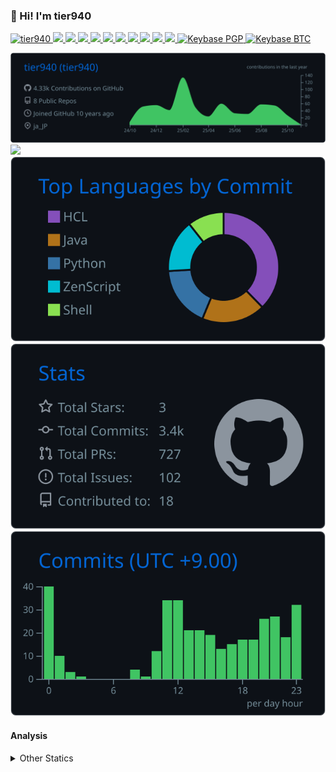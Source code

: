 ### 👋 Hi! I'm tier940

<p align="left"> 
  <a href="https://github.com/tier940/tier940/">
    <img src="https://komarev.com/ghpvc/?username=tier940" alt="tier940" />
  </a>
  <a href="http://twitter.com/tier940">
    <img height="20" src="https://img.shields.io/twitter/follow/tier940?label=Twitter&logo=twitter&style=flat" />
  </a>
  <a href="https://github.com/tier940">
    <img height="20" src="https://img.shields.io/github/followers/tier940?label=follow&logo=github&style=flat" />
  </a>
  <a href="https://www.reddit.com/user/tier940">
    <img height="20" src="https://img.shields.io/reddit/user-karma/combined/tier940?label=Reddit&logo=reddit&style=flat" />
  </a>
  <a href="https://stackoverflow.com/users/17317833/tier940">
    <img height="20" src="https://img.shields.io/stackexchange/stackoverflow/r/17317833?label=StackOverflow&logo=stack-overflow&style=flat" />
  </a>
  <a href="https://zenn.dev/tier940">
    <img height="20" src="https://zenn.badge.nikaera.com/s/tier940/likes" />
  </a>
  <a href="https://zenn.dev/tier940">
    <img height="20" src="https://zenn.badge.nikaera.com/s/tier940/followers" />
  </a>
  <a href="https://zenn.dev/tier940">
    <img height="20" src="https://zenn.badge.nikaera.com/s/tier940/articles" />
  </a>
  <a href="http://qiita.com/tier940">
    <img height="20" src="https://qiita-badge.apiapi.app/s/tier940/posts.svg" />
  </a>
  <a href="http://qiita.com/tier940">
    <img height="20" src="https://qiita-badge.apiapi.app/s/tier940/contributions.svg" />
  </a>
  <a href="https://github.com/tier940/tier940/">
    <img height="20" src="https://github.com/tier940/tier940/actions/workflows/main.yml/badge.svg" />
  </a>
  <a href="https://keybase.io/tier940">
    <img alt="Keybase PGP" src="https://img.shields.io/keybase/pgp/tier940">
  </a>
  <a href="https://keybase.io/tier940">
    <img alt="Keybase BTC" src="https://img.shields.io/keybase/btc/tier940">
  </a>
</p>

[![](https://raw.githubusercontent.com/tier940/tier940/main/profile-summary-card-output/github_dark/0-profile-details.svg)](https://github.com/vn7n24fzkq/github-profile-summary-cards)
[![](https://raw.githubusercontent.com/tier940/tier940/main/profile-summary-card-output/github_dark/1-repos-per-language.svg)](https://github.com/vn7n24fzkq/github-profile-summary-cards) [![](https://raw.githubusercontent.com/tier940/tier940/main/profile-summary-card-output/github_dark/2-most-commit-language.svg)](https://github.com/vn7n24fzkq/github-profile-summary-cards)
[![](https://raw.githubusercontent.com/tier940/tier940/main/profile-summary-card-output/github_dark/3-stats.svg)](https://github.com/vn7n24fzkq/github-profile-summary-cards) [![](https://raw.githubusercontent.com/tier940/tier940/main/profile-summary-card-output/github_dark/4-productive-time.svg)](https://github.com/vn7n24fzkq/github-profile-summary-cards)


#### Analysis
<!-- <img height="150" src="https://github.com/tier940/tier940/blob/master/images/stat.svg" alt="Alternative Text"/> -->

<details>
  <summary>Other Statics</summary>
  <!--START_SECTION:waka-->
![Code Time](http://img.shields.io/badge/Code%20Time-3%2C912%20hrs%2018%20mins-blue)

**🐱 My GitHub Data** 

> 📦 30.4 kB Used in GitHub's Storage 
 > 
> 💼 Opted to Hire
 > 
> 📜 11 Public Repositories 
 > 
> 🔑 3 Private Repositories 
 > 
**I'm an Early 🐤** 

```text
🌞 Morning                2185 commits        ████░░░░░░░░░░░░░░░░░░░░░   15.81 % 
🌆 Daytime                5058 commits        █████████░░░░░░░░░░░░░░░░   36.59 % 
🌃 Evening                5148 commits        █████████░░░░░░░░░░░░░░░░   37.24 % 
🌙 Night                  1432 commits        ███░░░░░░░░░░░░░░░░░░░░░░   10.36 % 
```
📅 **I'm Most Productive on Saturday** 

```text
Monday                   1347 commits        ██░░░░░░░░░░░░░░░░░░░░░░░   09.74 % 
Tuesday                  2294 commits        ████░░░░░░░░░░░░░░░░░░░░░   16.60 % 
Wednesday                1640 commits        ███░░░░░░░░░░░░░░░░░░░░░░   11.86 % 
Thursday                 1501 commits        ███░░░░░░░░░░░░░░░░░░░░░░   10.86 % 
Friday                   1849 commits        ███░░░░░░░░░░░░░░░░░░░░░░   13.38 % 
Saturday                 2682 commits        █████░░░░░░░░░░░░░░░░░░░░   19.40 % 
Sunday                   2510 commits        █████░░░░░░░░░░░░░░░░░░░░   18.16 % 
```


📊 **This Week I Spent My Time On** 

```text
🕑︎ Time Zone: Asia/Tokyo

💬 Programming Languages: 
Other                    32 hrs 10 mins      ██████████████████████░░░   88.77 % 
Java                     1 hr 58 mins        █░░░░░░░░░░░░░░░░░░░░░░░░   05.44 % 
Markdown                 43 mins             █░░░░░░░░░░░░░░░░░░░░░░░░   02.01 % 
JSON                     40 mins             ░░░░░░░░░░░░░░░░░░░░░░░░░   01.85 % 
INI                      17 mins             ░░░░░░░░░░░░░░░░░░░░░░░░░   00.82 % 

🔥 Editors: 
Edge                     22 hrs 50 mins      ████████████████░░░░░░░░░   63.01 % 
Chrome                   9 hrs 15 mins       ██████░░░░░░░░░░░░░░░░░░░   25.56 % 
Intellijidea             2 hrs 7 mins        █░░░░░░░░░░░░░░░░░░░░░░░░   05.88 % 
VS Code                  2 hrs               █░░░░░░░░░░░░░░░░░░░░░░░░   05.55 % 

💻 Operating System: 
Windows                  24 hrs 18 mins      █████████████████░░░░░░░░   67.05 % 
Linux                    11 hrs 26 mins      ████████░░░░░░░░░░░░░░░░░   31.57 % 
Unknown OS               29 mins             ░░░░░░░░░░░░░░░░░░░░░░░░░   01.38 % 
```

**I Mostly Code in Java** 

```text
Java                     14 repos            ████████████░░░░░░░░░░░░░   46.67 % 
ZenScript                3 repos             ██░░░░░░░░░░░░░░░░░░░░░░░   10.00 % 
HTML                     2 repos             ██░░░░░░░░░░░░░░░░░░░░░░░   06.67 % 
Python                   1 repo              █░░░░░░░░░░░░░░░░░░░░░░░░   03.33 % 
Dockerfile               1 repo              █░░░░░░░░░░░░░░░░░░░░░░░░   03.33 % 
```



**Timeline**

![Lines of Code chart](https://raw.githubusercontent.com/tier940/tier940/main/assets/bar_graph.png)


 Last Updated on 02/06/2024 00:16:18 UTC
<!--END_SECTION:waka-->
</details>
